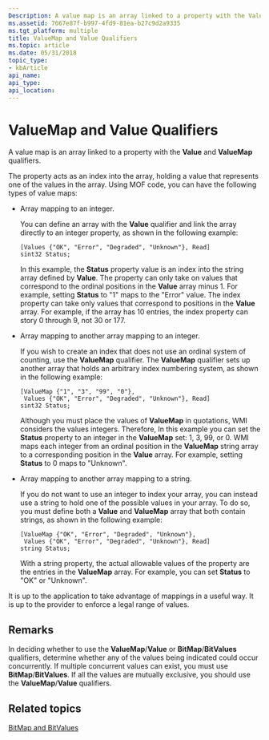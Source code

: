 ```yaml
---
Description: A value map is an array linked to a property with the Value and ValueMap qualifiers.
ms.assetid: 7667e87f-b997-4fd9-81ea-b27c9d2a9335
ms.tgt_platform: multiple
title: ValueMap and Value Qualifiers
ms.topic: article
ms.date: 05/31/2018
topic_type: 
- kbArticle
api_name: 
api_type: 
api_location: 
---
```


# ValueMap and Value Qualifiers

A value map is an array linked to a property with the **Value** and **ValueMap** qualifiers.

The property acts as an index into the array, holding a value that represents one of the values in the array. Using MOF code, you can have the following types of value maps:

-   Array mapping to an integer.

    You can define an array with the **Value** qualifier and link the array directly to an integer property, as shown in the following example:

    ``` syntax
    [Values {"OK", "Error", "Degraded", "Unknown"}, Read]
    sint32 Status;
    ```

    In this example, the **Status** property value is an index into the string array defined by **Value**. The property can only take on values that correspond to the ordinal positions in the **Value** array minus 1. For example, setting **Status** to "1" maps to the "Error" value. The index property can take only values that correspond to positions in the **Value** array. For example, if the array has 10 entries, the index property can story 0 through 9, not 30 or 177.

-   Array mapping to another array mapping to an integer.

    If you wish to create an index that does not use an ordinal system of counting, use the **ValueMap** qualifier. The **ValueMap** qualifier sets up another array that holds an arbitrary index numbering system, as shown in the following example:

    ``` syntax
    [ValueMap {"1", "3", "99", "0"}, 
     Values {"OK", "Error", "Degraded", "Unknown"}, Read]
    sint32 Status;
    ```

    Although you must place the values of **ValueMap** in quotations, WMI considers the values integers. Therefore, In this example you can set the **Status** property to an integer in the **ValueMap** set: 1, 3, 99, or 0. WMI maps each integer from an ordinal position in the **ValueMap** string array to a corresponding position in the **Value** array. For example, setting **Status** to 0 maps to "Unknown".

-   Array mapping to another array mapping to a string.

    If you do not want to use an integer to index your array, you can instead use a string to hold one of the possible values in your array. To do so, you must define both a **Value** and **ValueMap** array that both contain strings, as shown in the following example:

    ``` syntax
    [ValueMap {"OK", "Error", "Degraded", "Unknown"}, 
     Values {"OK", "Error", "Degraded", "Unknown"}, Read]
    string Status;
    ```

    With a string property, the actual allowable values of the property are the entries in the **ValueMap** array. For example, you can set **Status** to "OK" or "Unknown".

It is up to the application to take advantage of mappings in a useful way. It is up to the provider to enforce a legal range of values.

## Remarks

In deciding whether to use the **ValueMap**/**Value** or **BitMap**/**BitValues** qualifiers, determine whether any of the values being indicated could occur concurrently. If multiple concurrent values can exist, you must use **BitMap**/**BitValues**. If all the values are mutually exclusive, you should use the **ValueMap**/**Value** qualifiers.

## Related topics

<dl> <dt>

[BitMap and BitValues](bitmap-and-bitvalues.md)
</dt> </dl>

 

 




